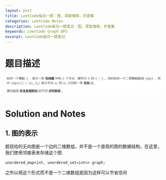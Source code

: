 ```yaml
---
layout: post
title: LeetCode每日一题：图，深度搜索，并查集
categories: LeetCode Notes
description: LeetCode每日一题笔记：图，深度搜索，并查集
keywords: LeetCode Graph DFS
excerpt: LeetCode每日一题笔记
---
```


# 题目描述

![picture 0](../images/c3d846263802c282a84865e77b1fafb4fec7a152b0616f4f37c6784f9bc121d5.png)  


# Solution and Notes

## 1. 图的表示
题目给的无向图是一个边的二维数组，并不是一个直观的图的数据结构，在这里，我们使用邻接表来存储这个图

```
unordered_map<int, unordered_set<int>> graph;
```

之所以用这个形式而不是一个二维数组是因为这样可以节省空间